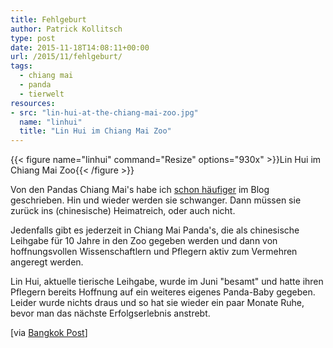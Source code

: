 ```yaml
---
title: Fehlgeburt
author: Patrick Kollitsch
type: post
date: 2015-11-18T14:08:11+00:00
url: /2015/11/fehlgeburt/
tags:
  - chiang mai
  - panda
  - tierwelt
resources:
- src: "lin-hui-at-the-chiang-mai-zoo.jpg"
  name: "linhui"
  title: "Lin Hui im Chiang Mai Zoo"
---
```


{{< figure name="linhui" command="Resize" options="930x" >}}Lin Hui im Chiang Mai Zoo{{< /figure >}}

Von den Pandas Chiang Mai's habe ich [schon häufiger][1] im Blog geschrieben. Hin und wieder werden sie schwanger. Dann müssen sie zurück ins (chinesische) Heimatreich, oder auch nicht.

Jedenfalls gibt es jederzeit in Chiang Mai Panda's, die als chinesische Leihgabe für 10 Jahre in den Zoo gegeben werden und dann von hoffnungsvollen Wissenschaftlern und Pflegern aktiv zum Vermehren angeregt werden.

Lin Hui, aktuelle tierische Leihgabe, wurde im Juni "besamt" und hatte ihren Pflegern bereits Hoffnung auf ein weiteres eigenes Panda-Baby gegeben. Leider wurde nichts draus und so hat sie wieder ein paar Monate Ruhe, bevor man das nächste Erfolgserlebnis anstrebt.

[via [Bangkok Post][2]]

[1]: /tags/panda/
[2]: http://www.bangkokpost.com/news/general/768072/panda-lin-hui-has-another-miscarriage

